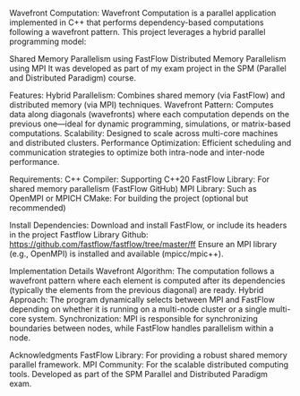 Wavefront Computation:
Wavefront Computation is a parallel application implemented in C++ that performs dependency-based computations following a wavefront pattern. This project leverages a hybrid parallel programming model:

Shared Memory Parallelism using FastFlow
Distributed Memory Parallelism using MPI
It was developed as part of my exam project in the SPM (Parallel and Distributed Paradigm) course.

Features:
Hybrid Parallelism: Combines shared memory (via FastFlow) and distributed memory (via MPI) techniques.
Wavefront Pattern: Computes data along diagonals (wavefronts) where each computation depends on the previous one—ideal for dynamic programming, simulations, or matrix-based computations.
Scalability: Designed to scale across multi-core machines and distributed clusters.
Performance Optimization: Efficient scheduling and communication strategies to optimize both intra-node and inter-node performance.

Requirements:
C++ Compiler: Supporting C++20
FastFlow Library: For shared memory parallelism (FastFlow GitHub)
MPI Library: Such as OpenMPI or MPICH
CMake: For building the project (optional but recommended)


Install Dependencies:
Download and install FastFlow, or include its headers in the project
Fastflow Library Github: https://github.com/fastflow/fastflow/tree/master/ff
Ensure an MPI library (e.g., OpenMPI) is installed and available (mpicc/mpic++).


Implementation Details
Wavefront Algorithm: The computation follows a wavefront pattern where each element is computed after its dependencies (typically the elements from the previous diagonal) are ready.
Hybrid Approach: The program dynamically selects between MPI and FastFlow depending on whether it is running on a multi-node cluster or a single multi-core system.
Synchronization: MPI is responsible for synchronizing boundaries between nodes, while FastFlow handles parallelism within a node.


Acknowledgments
FastFlow Library: For providing a robust shared memory parallel framework.
MPI Community: For the scalable distributed computing tools.
Developed as part of the SPM Parallel and Distributed Paradigm exam.

